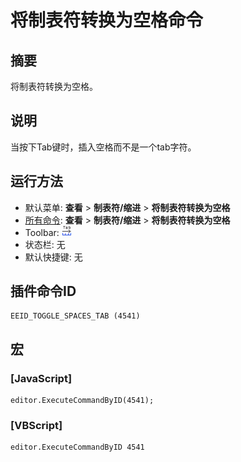 # 将制表符转换为空格命令

## 摘要

将制表符转换为空格。

## 说明

当按下Tab键时，插入空格而不是一个tab字符。

## 运行方法

- 默认菜单: **查看** \> **制表符/缩进** \> **将制表符转换为空格**
- [所有命令](../tools/all_commands): **查看** \> **制表符/缩进** \> **将制表符转换为空格**
- Toolbar:
![](../../images/space_tab24x16.png)
- 状态栏: 无
- 默认快捷键: 无

## 插件命令ID

```
EEID_TOGGLE_SPACES_TAB (4541)
```

## 宏

### \[JavaScript\]

```
editor.ExecuteCommandByID(4541);
```

### \[VBScript\]

```
editor.ExecuteCommandByID 4541
```
